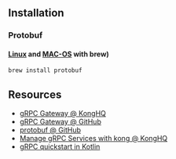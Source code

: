 #

## Installation

### Protobuf

#### [Linux](https://docs.brew.sh/Homebrew-on-Linux) and [MAC-OS](https://brew.sh/) with brew)

```shell
brew install protobuf
```

## Resources

- [gRPC Gateway @ KongHQ](https://docs.konghq.com/hub/kong-inc/grpc-gateway/)
- [gRPC Gateway @ GitHub](https://grpc-ecosystem.github.io/grpc-gateway/)
- [protobuf @ GitHub](https://github.com/protocolbuffers/protobuf)
- [Manage gRPC Services with kong @ KongHQ](https://konghq.com/blog/engineering/manage-grpc-services-kong)
- [gRPC quickstart in Kotlin](https://grpc.io/docs/languages/kotlin/quickstart/)
